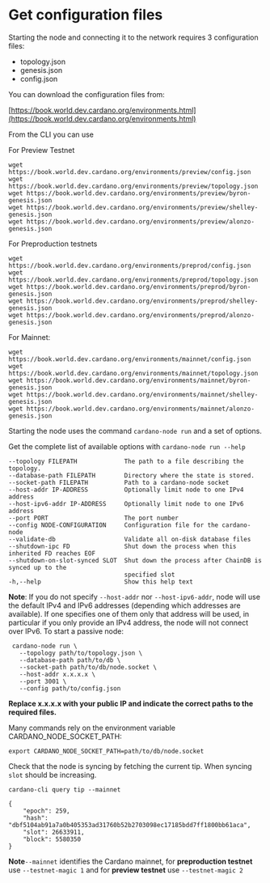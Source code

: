 # Get configuration files

Starting the node and connecting it to the network requires 3 configuration files:

* topology.json
* genesis.json
* config.json

You can download the configuration files from:

 [https://book.world.dev.cardano.org/environments.html](https://book.world.dev.cardano.org/environments.html)


From the CLI you can use

For Preview Testnet

    wget https://book.world.dev.cardano.org/environments/preview/config.json
    wget https://book.world.dev.cardano.org/environments/preview/topology.json
    wget https://book.world.dev.cardano.org/environments/preview/byron-genesis.json
    wget https://book.world.dev.cardano.org/environments/preview/shelley-genesis.json
    wget https://book.world.dev.cardano.org/environments/preview/alonzo-genesis.json

For Preproduction testnets

    wget https://book.world.dev.cardano.org/environments/preprod/config.json
    wget https://book.world.dev.cardano.org/environments/preprod/topology.json
    wget https://book.world.dev.cardano.org/environments/preprod/byron-genesis.json
    wget https://book.world.dev.cardano.org/environments/preprod/shelley-genesis.json
    wget https://book.world.dev.cardano.org/environments/preprod/alonzo-genesis.json

For Mainnet:

    wget https://book.world.dev.cardano.org/environments/mainnet/config.json
    wget https://book.world.dev.cardano.org/environments/mainnet/topology.json
    wget https://book.world.dev.cardano.org/environments/mainnet/byron-genesis.json
    wget https://book.world.dev.cardano.org/environments/mainnet/shelley-genesis.json
    wget https://book.world.dev.cardano.org/environments/mainnet/alonzo-genesis.json

Starting the node uses the command `cardano-node run` and a set of options.

Get the complete list of available options with `cardano-node run --help`

	--topology FILEPATH             The path to a file describing the topology.
  	--database-path FILEPATH        Directory where the state is stored.
  	--socket-path FILEPATH          Path to a cardano-node socket
  	--host-addr IP-ADDRESS          Optionally limit node to one IPv4 address
  	--host-ipv6-addr IP-ADDRESS     Optionally limit node to one IPv6 address
  	--port PORT                     The port number
  	--config NODE-CONFIGURATION     Configuration file for the cardano-node
  	--validate-db                   Validate all on-disk database files
  	--shutdown-ipc FD               Shut down the process when this inherited FD reaches EOF
  	--shutdown-on-slot-synced SLOT  Shut down the process after ChainDB is synced up to the
  	                                specified slot
    -h,--help                       Show this help text

**Note**: If you do not specify `--host-addr` nor `--host-ipv6-addr`, node will use the default IPv4 and IPv6 addresses (depending which addresses are available).  If one specifies one of them only that address will be used, in particular if you only provide an IPv4 address, the node will not connect over IPv6.
To start a passive node:

     cardano-node run \
       --topology path/to/topology.json \
       --database-path path/to/db \
       --socket-path path/to/db/node.socket \
       --host-addr x.x.x.x \
       --port 3001 \
       --config path/to/config.json

**Replace x.x.x.x with your public IP and indicate the correct paths to the required files.**

Many commands rely on the environment variable CARDANO_NODE_SOCKET_PATH:

    export CARDANO_NODE_SOCKET_PATH=path/to/db/node.socket

Check that the node is syncing by fetching the current tip. When syncing `slot` should be increasing.

    cardano-cli query tip --mainnet

    {
        "epoch": 259,
        "hash": "dbf5104ab91a7a0b405353ad31760b52b2703098ec17185bdd7ff1800bb61aca",
        "slot": 26633911,
        "block": 5580350
    }

**Note**`--mainnet` identifies the Cardano mainnet, for **preproduction testnet** use `--testnet-magic 1` and for **preview testnet** use `--testnet-magic 2`
